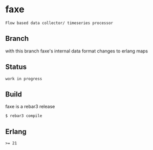 faxe
=====

    Flow based data collector/ timeseries processor
    
Branch
------
with this branch faxe's internal data format changes to erlang maps
    
Status
------

    work in progress

Build
-----

faxe is a rebar3 release

    $ rebar3 compile


Erlang
------
    >= 21